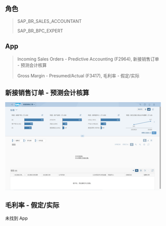 ## 角色
> SAP_BR_SALES_ACCOUNTANT
>
> SAP_BR_BPC_EXPERT
## App
> Incoming Sales Orders - Predictive Accounting (F2964), 新接销售订单 - 预测会计核算
>
> Gross Margin - Presumed/Actual (F3417), 毛利率 - 假定/实际
## 新接销售订单 - 预测会计核算

![Incoming-Sales-Orders-Predictive-Accounting](./img/Incoming-Sales-Orders-Predictive-Accounting.png "新接销售订单 - 预测会计核算")

## 毛利率 - 假定/实际
未找到 App